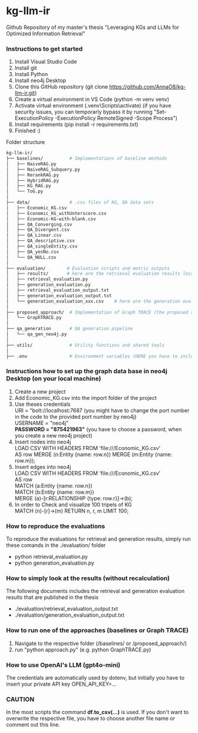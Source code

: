 # kg-llm-ir
Github Repository of my master's thesis "Leveraging KGs and LLMs for Optimized Information Retrieval"


### Instructions to get started
1. Install Visual Studio Code
2. Install git
3. Install Python
4. Install neo4j Desktop
5. Clone this GitHub repository (git clone https://github.com/AnnaO8/kg-llm-ir.git)
6. Create a virtual environment in VS Code (python -m venv venv)
7. Activate virtual environment (.venv\Scripts\activate)
   (if you have security issues, you can temporarly bypass it by running "Set-ExecutionPolicy -ExecutionPolicy RemoteSigned -Scope Process")
9. Install requirements (pip install -r requirements.txt)
10. Finished :)


Folder structure
```bash
kg-llm-ir/
├── baselines/          # Implementations of baseline methods
│   ├── NaiveRAG.py
│   ├── NaiveRAG_Subquery.py
│   ├── RerankRAG.py
│   ├── HybridRAG.py
│   ├── KG_RAG.py
│   └── ToG.py
│
├── data/               # .csv files of KG, QA data sets
│   ├── Economic_KG.csv
│   ├── Economic_KG_withUnterscore.csv
│   ├── Economic-KG-with-blank.csv
│   ├── QA_Converging.csv
│   ├── QA_Divergent.csv
│   ├── QA_Linear.csv
│   ├── QA_descriptive.csv
│   ├── QA_singleEntity.csv
│   ├── QA_yesNo.csv
│   └── QA_NULL.csv
│
├── evaluation/        # Evaluation scripts and metric outputs
│   ├── results/       # here are the retrieval evaluation results located
│   ├── retrieval_evaluation.py
│   ├── generation_evaluation.py
│   ├── retrieval_evaluation_output.txt
│   ├── generation_evaluation_output.txt
│   └── generation_evaluation_xxx.csv    # here are the generation evaluation results located
│
├── proposed_approach/  # Implementation of Graph TRACE (the proposed approach)
│   └── GraphTRACE.py
│
├── qa_generation       # QA generation pipeline
│   └── qa_gen_neo4j.py
│
├── utils/              # Utility functions and shared tools
│
├── .env                # Environment variables (HERE you have to include your private OpenAI API key)
```

### Instructions how to set up the graph data base in neo4j Desktop (on your local machine)
1. Create a new project
2. Add Economic_KG.csv into the import folder of the project
3. Use theses credentials  
   URI = "bolt://localhost:7687 (you might have to change the port number in the code to the provided port number by neo4j)  
   USERNAME = "neo4j"  
   **PASSWORD = "875421963"** (you have to choose a password, when you create a new neo4j project)  
4. Insert nodes into neo4j  
   LOAD CSV WITH HEADERS FROM 'file:///Economic_KG.csv'  
   AS row MERGE (n:Entity {name: row.n}) MERGE (m:Entity {name: row.m});
5. Insert edges into neo4j  
   LOAD CSV WITH HEADERS FROM 'file:///Economic_KG.csv'  
   AS row  
   MATCH (a:Entity {name: row.n})  
   MATCH (b:Entity {name: row.m})  
   MERGE (a)-[r:RELATIONSHIP {type: row.r}]->(b);
6. In order to Check and visualize 100 tripels of KG  
   MATCH (n)-[r]->(m) RETURN n, r, m LIMIT 100;  


### How to reproduce the evaluations
To reproduce the evaluations for retrieval and generation results, simply run these comands in the ./evaluation/ folder  
- python retrieval_evaluation.py
- python generation_evaluation.py


### How to simply look at the results (without recalculation) 
The following documents includes the retrieval and generation evaluation results that are published in the thesis
- ./evaluation/retrieval_evaluation_output.txt  
- ./evaluation/generation_evaluation_output.txt


### How to run one of the approaches (baselines or Graph TRACE)
1. Navigate to the respective folder (/baselines/ or /proposed_approach/)
2. run "python approach.py" (e.g. python GraphTRACE.py)


### How to use OpenAI's LLM (gpt4o-mini)
The credentials are automatically used by dotenv, but initially you have to insert your private API key 
OPEN_API_KEY=...


### CAUTION ###
In the most scripts the command **df.to_csv(...)** is used. If you don't want to overwrite the respective file, you have to choose another file name or comment out this line.




